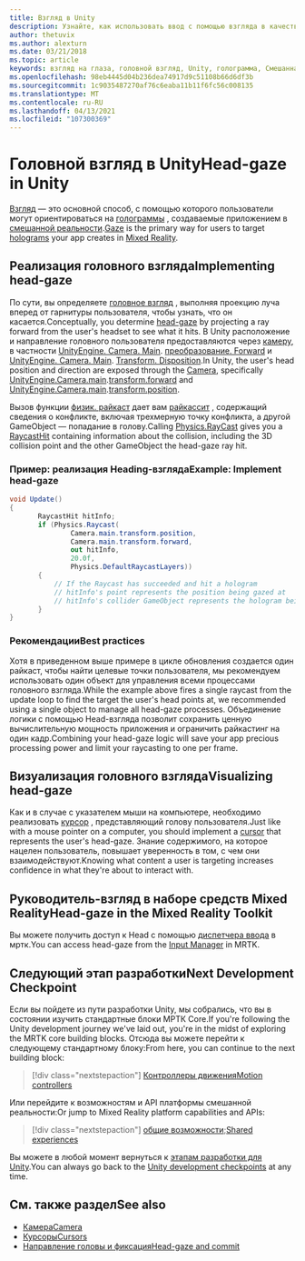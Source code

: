 ```yaml
---
title: Взгляд в Unity
description: Узнайте, как использовать ввод с помощью взгляда в качестве основного способа, которым пользователи могут ориентироваться на голограммы, создаваемые приложением в смешанной реальности.
author: thetuvix
ms.author: alexturn
ms.date: 03/21/2018
ms.topic: article
keywords: взгляд на глаза, головной взгляд, Unity, голограмма, Смешанная реальность, гарнитура смешанной реальности, гарнитура Windows Mixed Reality, гарнитура виртуальной реальности, МРТК, набор средств смешанной реальности
ms.openlocfilehash: 98eb4445d04b236dea74917d9c51108b66d6df3b
ms.sourcegitcommit: 1c9035487270af76c6eaba11b11f6fc56c008135
ms.translationtype: MT
ms.contentlocale: ru-RU
ms.lasthandoff: 04/13/2021
ms.locfileid: "107300369"
---
```

# <a name="head-gaze-in-unity"></a><span data-ttu-id="11d17-104">Головной взгляд в Unity</span><span class="sxs-lookup"><span data-stu-id="11d17-104">Head-gaze in Unity</span></span>

<span data-ttu-id="11d17-105">[Взгляд](../../design/gaze-and-commit.md) — это основной способ, с помощью которого пользователи могут ориентироваться на [голограммы](../../discover/hologram.md) , создаваемые приложением в [смешанной реальности](../../discover/mixed-reality.md).</span><span class="sxs-lookup"><span data-stu-id="11d17-105">[Gaze](../../design/gaze-and-commit.md) is the primary way for users to target [holograms](../../discover/hologram.md) your app creates in [Mixed Reality](../../discover/mixed-reality.md).</span></span>

## <a name="implementing-head-gaze"></a><span data-ttu-id="11d17-106">Реализация головного взгляда</span><span class="sxs-lookup"><span data-stu-id="11d17-106">Implementing head-gaze</span></span>

<span data-ttu-id="11d17-107">По сути, вы определяете [головное взгляд](../../design/gaze-and-commit.md) , выполняя проекцию луча вперед от гарнитуры пользователя, чтобы узнать, что он касается.</span><span class="sxs-lookup"><span data-stu-id="11d17-107">Conceptually, you determine [head-gaze](../../design/gaze-and-commit.md) by projecting a ray forward from the user's headset to see what it hits.</span></span> <span data-ttu-id="11d17-108">В Unity расположение и направление головного пользователя предоставляются через [камеру](camera-in-unity.md), в частности [UnityEngine. Camera. Main](https://docs.unity3d.com/ScriptReference/Camera-main.html). [преобразование. Forward](https://docs.unity3d.com/ScriptReference/Transform-forward.html) и [UnityEngine. Camera. Main](https://docs.unity3d.com/ScriptReference/Camera-main.html). [Transform. Disposition](https://docs.unity3d.com/ScriptReference/Transform-position.html).</span><span class="sxs-lookup"><span data-stu-id="11d17-108">In Unity, the user's head position and direction are exposed through the [Camera](camera-in-unity.md), specifically [UnityEngine.Camera.main](https://docs.unity3d.com/ScriptReference/Camera-main.html).[transform.forward](https://docs.unity3d.com/ScriptReference/Transform-forward.html) and [UnityEngine.Camera.main](https://docs.unity3d.com/ScriptReference/Camera-main.html).[transform.position](https://docs.unity3d.com/ScriptReference/Transform-position.html).</span></span>

<span data-ttu-id="11d17-109">Вызов функции [физик. райкаст](https://docs.unity3d.com/ScriptReference/Physics.Raycast.html) дает вам [райкассит](https://docs.unity3d.com/ScriptReference/RaycastHit.html) , содержащий сведения о конфликте, включая трехмерную точку конфликта, а другой GameObject — попадание в голову.</span><span class="sxs-lookup"><span data-stu-id="11d17-109">Calling [Physics.RayCast](https://docs.unity3d.com/ScriptReference/Physics.Raycast.html) gives you a [RaycastHit](https://docs.unity3d.com/ScriptReference/RaycastHit.html) containing information about the collision, including the 3D collision point and the other GameObject the head-gaze ray hit.</span></span>

### <a name="example-implement-head-gaze"></a><span data-ttu-id="11d17-110">Пример: реализация Heading-взгляда</span><span class="sxs-lookup"><span data-stu-id="11d17-110">Example: Implement head-gaze</span></span>

```cs
void Update()
{
       RaycastHit hitInfo;
       if (Physics.Raycast(
               Camera.main.transform.position,
               Camera.main.transform.forward,
               out hitInfo,
               20.0f,
               Physics.DefaultRaycastLayers))
       {
           // If the Raycast has succeeded and hit a hologram
           // hitInfo's point represents the position being gazed at
           // hitInfo's collider GameObject represents the hologram being gazed at
       }
}
```

### <a name="best-practices"></a><span data-ttu-id="11d17-111">Рекомендации</span><span class="sxs-lookup"><span data-stu-id="11d17-111">Best practices</span></span>

<span data-ttu-id="11d17-112">Хотя в приведенном выше примере в цикле обновления создается один райкаст, чтобы найти целевые точки пользователя, мы рекомендуем использовать один объект для управления всеми процессами головного взгляда.</span><span class="sxs-lookup"><span data-stu-id="11d17-112">While the example above fires a single raycast from the update loop to find the target the user's head points at, we recommended using a single object to manage all head-gaze processes.</span></span> <span data-ttu-id="11d17-113">Объединение логики с помощью Head-взгляда позволит сохранить ценную вычислительную мощность приложения и ограничить райкастинг на один кадр.</span><span class="sxs-lookup"><span data-stu-id="11d17-113">Combining your head-gaze logic will save your app precious processing power and limit your raycasting to one per frame.</span></span>

## <a name="visualizing-head-gaze"></a><span data-ttu-id="11d17-114">Визуализация головного взгляда</span><span class="sxs-lookup"><span data-stu-id="11d17-114">Visualizing head-gaze</span></span>

<span data-ttu-id="11d17-115">Как и в случае с указателем мыши на компьютере, необходимо реализовать [курсор](../../design/cursors.md) , представляющий голову пользователя.</span><span class="sxs-lookup"><span data-stu-id="11d17-115">Just like with a mouse pointer on a computer, you should implement a [cursor](../../design/cursors.md) that represents the user's head-gaze.</span></span> <span data-ttu-id="11d17-116">Знание содержимого, на которое нацелен пользователь, повышает уверенность в том, с чем они взаимодействуют.</span><span class="sxs-lookup"><span data-stu-id="11d17-116">Knowing what content a user is targeting increases confidence in what they're about to interact with.</span></span>

## <a name="head-gaze-in-the-mixed-reality-toolkit"></a><span data-ttu-id="11d17-117">Руководитель-взгляд в наборе средств Mixed Reality</span><span class="sxs-lookup"><span data-stu-id="11d17-117">Head-gaze in the Mixed Reality Toolkit</span></span>

<span data-ttu-id="11d17-118">Вы можете получить доступ к Head с помощью [диспетчера ввода](https://docs.microsoft.com/windows/mixed-reality/mrtk-unity/features/input/overview) в мртк.</span><span class="sxs-lookup"><span data-stu-id="11d17-118">You can access head-gaze from the [Input Manager](https://docs.microsoft.com/windows/mixed-reality/mrtk-unity/features/input/overview) in MRTK.</span></span>

## <a name="next-development-checkpoint"></a><span data-ttu-id="11d17-119">Следующий этап разработки</span><span class="sxs-lookup"><span data-stu-id="11d17-119">Next Development Checkpoint</span></span>

<span data-ttu-id="11d17-120">Если вы пойдете из пути разработки Unity, мы собрались, что вы в состоянии изучить стандартные блоки МРТК Core.</span><span class="sxs-lookup"><span data-stu-id="11d17-120">If you're following the Unity development journey we've laid out, you're in the midst of exploring the MRTK core building blocks.</span></span> <span data-ttu-id="11d17-121">Отсюда вы можете перейти к следующему стандартному блоку:</span><span class="sxs-lookup"><span data-stu-id="11d17-121">From here, you can continue to the next building block:</span></span>

> [!div class="nextstepaction"]
> [<span data-ttu-id="11d17-122">Контроллеры движения</span><span class="sxs-lookup"><span data-stu-id="11d17-122">Motion controllers</span></span>](motion-controllers-in-unity.md)

<span data-ttu-id="11d17-123">Или перейдите к возможностям и API платформы смешанной реальности:</span><span class="sxs-lookup"><span data-stu-id="11d17-123">Or jump to Mixed Reality platform capabilities and APIs:</span></span>

> [!div class="nextstepaction"]
> <span data-ttu-id="11d17-124">[общие возможности](shared-experiences-in-unity.md);</span><span class="sxs-lookup"><span data-stu-id="11d17-124">[Shared experiences](shared-experiences-in-unity.md)</span></span>

<span data-ttu-id="11d17-125">Вы можете в любой момент вернуться к [этапам разработки для Unity](unity-development-overview.md#2-core-building-blocks).</span><span class="sxs-lookup"><span data-stu-id="11d17-125">You can always go back to the [Unity development checkpoints](unity-development-overview.md#2-core-building-blocks) at any time.</span></span>

## <a name="see-also"></a><span data-ttu-id="11d17-126">См. также раздел</span><span class="sxs-lookup"><span data-stu-id="11d17-126">See also</span></span>
* [<span data-ttu-id="11d17-127">Камера</span><span class="sxs-lookup"><span data-stu-id="11d17-127">Camera</span></span>](camera-in-unity.md)
* [<span data-ttu-id="11d17-128">Курсоры</span><span class="sxs-lookup"><span data-stu-id="11d17-128">Cursors</span></span>](../../design/cursors.md)
* [<span data-ttu-id="11d17-129">Направление головы и фиксация</span><span class="sxs-lookup"><span data-stu-id="11d17-129">Head-gaze and commit</span></span>](../../design/gaze-and-commit.md)
